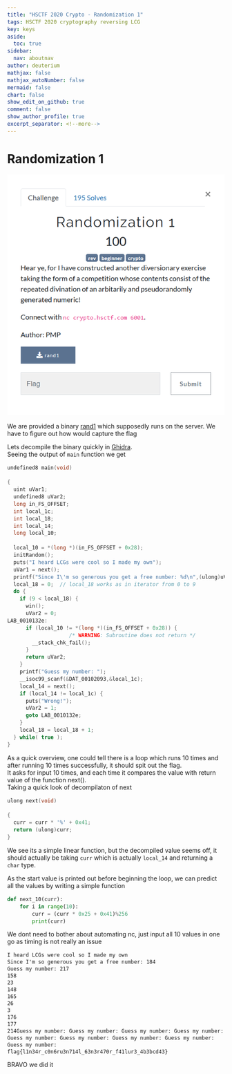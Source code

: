 ```yaml
---
title: "HSCTF 2020 Crypto - Randomization 1"
tags: HSCTF 2020 cryptography reversing LCG 
key: keys
aside:
  toc: true
sidebar:
  nav: aboutnav
author: deuterium
mathjax: false
mathjax_autoNumber: false
mermaid: false
chart: false
show_edit_on_github: true
comment: false
show_author_profile: true
excerpt_separator: <!--more-->
---
```


# Randomization 1

![](Capture.PNG)

We are provided a binary [rand1](rand1) which supposedly runs on the server. We have to figure out how would capture the flag

Lets decompile the binary quickly in [Ghidra](https://ghidra-sre.org/).  
Seeing the output of `main` function we get
```c
undefined8 main(void)

{
  uint uVar1;
  undefined8 uVar2;
  long in_FS_OFFSET;
  int local_1c;
  int local_18;
  int local_14;
  long local_10;
  
  local_10 = *(long *)(in_FS_OFFSET + 0x28);
  initRandom();
  puts("I heard LCGs were cool so I made my own");
  uVar1 = next();
  printf("Since I\'m so generous you get a free number: %d\n",(ulong)uVar1);
  local_18 = 0;  // local_18 works as in iterator from 0 to 9
  do {
    if (9 < local_18) {
      win();
      uVar2 = 0;
LAB_0010132e:
      if (local_10 != *(long *)(in_FS_OFFSET + 0x28)) {
                    /* WARNING: Subroutine does not return */
        __stack_chk_fail();
      }
      return uVar2;
    }
    printf("Guess my number: ");
    __isoc99_scanf(&DAT_00102093,&local_1c);
    local_14 = next();
    if (local_14 != local_1c) {
      puts("Wrong!");
      uVar2 = 1;
      goto LAB_0010132e;
    }
    local_18 = local_18 + 1;
  } while( true );
}
```

As a quick overview, one could tell there is a loop which runs 10 times and after running 10 times successfully, it should spit out the flag.  
It asks for input 10 times, and each time it compares the value with return value of the function next().  
Taking a quick look of decompilaton of next

```c
ulong next(void)

{
  curr = curr * '%' + 0x41;
  return (ulong)curr;
}

```
We see its a simple linear function, but the decompiled value seems off, it should actually be taking `curr` which is actually `local_14` and returning a `char` type.

As the start value is printed out before beginning the loop, we can predict all the values by writing a simple function

```python
def next_10(curr):
	for i in range(10):
		curr = (curr * 0x25 + 0x41)%256
		print(curr) 
```

We dont need to bother about automating nc, just input all 10 values in one go as timing is not really an issue

```
I heard LCGs were cool so I made my own
Since I'm so generous you get a free number: 184
Guess my number: 217
158
23
148
165
26
3
176
177
214Guess my number: Guess my number: Guess my number: Guess my number: Guess my number: Guess my number: Guess my number: Guess my number: Guess my number:
flag{l1n34r_c0n6ru3n714l_63n3r470r_f41lur3_4b3bcd43}
```
BRAVO we did it
